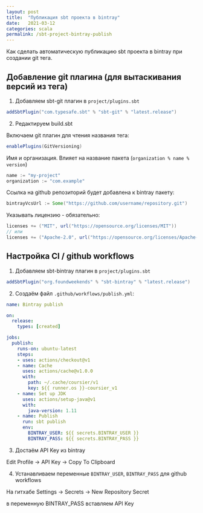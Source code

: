 ```yaml
---
layout: post
title:  "Публикация sbt проекта в bintray"
date:   2021-03-12
categories: scala
permalink: /sbt-project-bintray-publish
---
```


Как сделать автоматическую публикацию sbt проекта в bintray при создании git тега.

## Добавление git плагина (для вытаскивания версий из тега)

1) Добавляем sbt-git плагин в `project/plugins.sbt`

```sbt
addSbtPlugin("com.typesafe.sbt" % "sbt-git" % "latest.release")
```

2) Редактируем build.sbt

Включаем git плагин для чтения названия тега:

```sbt
enablePlugins(GitVersioning)
```

Имя и организация. Влияет на название пакета (`organization % name % version`)

```sbt
name := "my-project"
organization := "com.example"
```

Ссылка на github репозиторий будет добавлена к bintray пакету:

```sbt
bintrayVcsUrl := Some("https://github.com/username/repository.git")
```

Указывать лицензию - обязательно:

```sbt
licenses += ("MIT", url("https://opensource.org/licenses/MIT"))
// или
licenses += ("Apache-2.0", url("https://opensource.org/licenses/Apache-2.0"))
```

## Настройка CI / github workflows

1) Добавляем sbt-bintray плагин в `project/plugins.sbt`

```sbt
addSbtPlugin("org.foundweekends" % "sbt-bintray" % "latest.release")
```

2) Создаём файл `.github/workflows/publish.yml`:

```yaml
name: Bintray publish

on:
  release:
    types: [created]

jobs:
  publish:
    runs-on: ubuntu-latest
    steps:
    - uses: actions/checkout@v1
    - name: Cache
      uses: actions/cache@v1.0.0
      with:
        path: ~/.cache/coursier/v1
        key: ${{ runner.os }}-coursier_v1
    - name: Set up JDK
      uses: actions/setup-java@v1
      with:
        java-version: 1.11
    - name: Publish
      run: sbt publish
      env:
        BINTRAY_USER: ${{ secrets.BINTRAY_USER }}
        BINTRAY_PASS: ${{ secrets.BINTRAY_PASS }}
```

3) Достаём API Key из bintray

Edit Profile -> API Key -> Copy To Clipboard

4) Устанавливаем переменные `BINTRAY_USER`, `BINTRAY_PASS` для github workflows

На гитхабе Settings -> Secrets -> New Repository Secret

в переменную BINTRAY_PASS вставляем API Key
